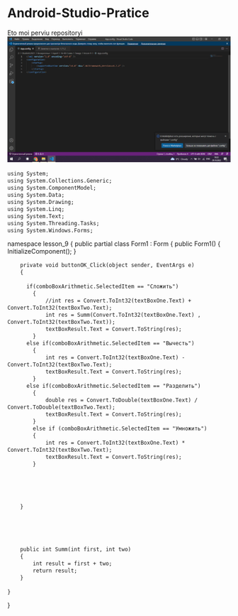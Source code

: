 # Android-Studio-Pratice
Eto moi perviu repositoryi
![Screenshot](Безымянный.png)
```
using System;
using System.Collections.Generic;
using System.ComponentModel;
using System.Data;
using System.Drawing;
using System.Linq;
using System.Text;
using System.Threading.Tasks;
using System.Windows.Forms;
```
namespace lesson_9
{
    public partial class Form1 : Form
    {
        public Form1()
        {
            InitializeComponent();
        }



        private void buttonOK_Click(object sender, EventArgs e)
        {

          if(comboBoxArithmetic.SelectedItem == "Сложить")
            {
                //int res = Convert.ToInt32(textBoxOne.Text) + Convert.ToInt32(textBoxTwo.Text);
                int res = Summ(Convert.ToInt32(textBoxOne.Text) , Convert.ToInt32(textBoxTwo.Text));
                textBoxResult.Text = Convert.ToString(res);
            }
          else if(comboBoxArithmetic.SelectedItem == "Вычесть")
            {
                int res = Convert.ToInt32(textBoxOne.Text) - Convert.ToInt32(textBoxTwo.Text);
                textBoxResult.Text = Convert.ToString(res);
            }
          else if(comboBoxArithmetic.SelectedItem == "Разделить")
            {
                double res = Convert.ToDouble(textBoxOne.Text) / Convert.ToDouble(textBoxTwo.Text);
                textBoxResult.Text = Convert.ToString(res);
            }
            else if (comboBoxArithmetic.SelectedItem == "Умножить")
            {
                int res = Convert.ToInt32(textBoxOne.Text) * Convert.ToInt32(textBoxTwo.Text);
                textBoxResult.Text = Convert.ToString(res);
            }





        }
       
        
        
        
        
        public int Summ(int first, int two)
        {
            int result = first + two;
            return result;
        }

    }
}
